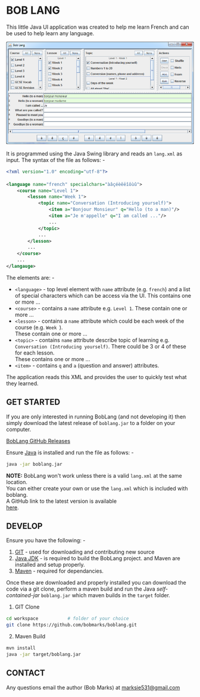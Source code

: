 BOB LANG
========

This little Java UI application was created to help me learn French and can be used to help learn any 
language.  

![Screenshot of BobLang](https://github.com/bobmarks/boblang/raw/master/images/screenshot.png 
"Screenshot of BobLang")

It is programmed using the Java Swing library and reads an `lang.xml` as input.  The syntax of the 
file as follows: -

```xml
<?xml version="1.0" encoding="utf-8"?>
 
<language name="french" specialchars="àâçéèêëîôùû">
    <course name="Level 1">
        <lesson name="Week 1">
            <topic name="Conversation (Introducing yourself)">
                <item a="Bonjour Monsieur" q="Hello (to a man)"/>
                <item a="Je m'appelle" q="I am called ..."/>
                ...
            </topic>
            ...
        </lesson>
        ...
    </course>
    ...
</langauge>
```

The elements are: -

* `<language>` - top level element with `name` attribute (e.g. `french`) and a list
   of special characters which can be access via the UI.  This contains one or more  ...
* `<course>` - contains a `name` attribute e.g. `Level 1`.  These contain one or more  ...
* `<lesson>` - contains a `name` attribute which could be each week of the course (e.g. `Week `).  
  These contain one or more  ...
* `<topic>` - contains `name` attribute describe topic of learning e.g. 
  `Conversation (Introducing yourself)`.  There could be 3 or 4 of these for each lesson.  
  These contains one or more  ...
* `<item>` - contains `q` and `a` (question and answer) attributes.  

The application reads this XML and provides the user to quickly test what they learned.


GET STARTED
-----------

If you are only interested in running BobLang (and not developing it) then simply download 
the latest release of `boblang.jar` to a folder on your computer. 

[BobLang GitHub Releases](https://github.com/bobmarks/boblang/releases)

Ensure [Java](https://java.com/download) is installed and run the file as follows: -

```bash
java -jar boblang.jar
```

**NOTE:** BobLang won't work unless there is a valid `lang.xml` at the same location.  
You can either create your own or use the `lang.xml` which is included with boblang.  
A GitHub link to the latest version is available   
[here](https://raw.githubusercontent.com/bobmarks/boblang/master/lang.xml).

DEVELOP
-------

Ensure you have the following: -

1. [GIT](https://git-scm.com/downloads) - used for downloading and contributing new source
2. [Java JDK](http://www.oracle.com/technetwork/java/javase/downloads/index.html) - is 
  required to build the BobLang project. and Maven are installed and setup properly.  
3. [Maven](https://maven.apache.org/download.cgi) - required for dependancies.

Once these are downloaded and properly installed you can download the code via a git clone, 
perform a maven build and run the Java _self-contained-jar_ `boblang.jar` which maven builds in the
`target` folder.

1. GIT Clone 

```bash
cd workspace           # folder of your choice
git clone https://github.com/bobmarks/boblang.git
```
    
2. Maven Build 

```bash
mvn install
java -jar target/boblang.jar
```

CONTACT
-------

Any questions email the author (Bob Marks) at marksie531@gmail.com
